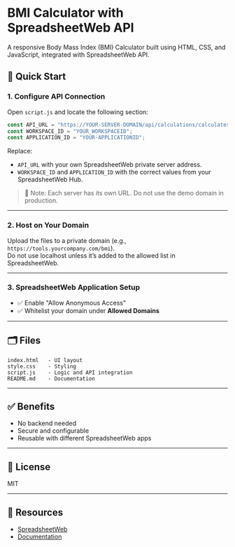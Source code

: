 # BMI Calculator with SpreadsheetWeb API

A responsive Body Mass Index (BMI) Calculator built using HTML, CSS, and JavaScript, integrated with SpreadsheetWeb API.

## 🚀 Quick Start

### 1. Configure API Connection

Open `script.js` and locate the following section:

```js
const API_URL = "https://YOUR-SERVER-DOMAIN/api/calculations/calculatesinglesimple";
const WORKSPACE_ID = "YOUR_WORKSPACEID";
const APPLICATION_ID = "YOUR-APPLICATIONID";
```

Replace:

- `API_URL` with your own SpreadsheetWeb private server address.
- `WORKSPACE_ID` and `APPLICATION_ID` with the correct values from your SpreadsheetWeb Hub.

> 🔐 Note: Each server has its own URL. Do not use the demo domain in production.

---

### 2. Host on Your Domain

Upload the files to a private domain (e.g., `https://tools.yourcompany.com/bmi`).  
Do not use localhost unless it’s added to the allowed list in SpreadsheetWeb.

---

### 3. SpreadsheetWeb Application Setup

- ✅ Enable "Allow Anonymous Access"
- ✅ Whitelist your domain under **Allowed Domains**

---

## 🗂 Files

```
index.html   - UI layout
style.css    - Styling
script.js    - Logic and API integration
README.md    - Documentation
```

---

## ✅ Benefits

- No backend needed
- Secure and configurable
- Reusable with different SpreadsheetWeb apps

---

## 📜 License

MIT

---

## 🔗 Resources

- [SpreadsheetWeb](https://www.spreadsheetweb.com)
- [Documentation](https://support.spreadsheetweb.com)
